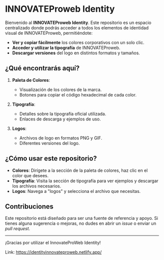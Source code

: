 # INNOVATEProweb Identity

Bienvenido al **INNOVATEProweb Identity**. Este repositorio es un espacio centralizado donde podrás acceder a todos los elementos de identidad visual de INNOVATEProweb, permitiéndote:

- **Ver y copiar fácilmente** los colores corporativos con un solo clic.
- **Acceder y utilizar la tipografía** de INNOVATEProweb.
- **Descargar versiones** del logo en distintos formatos y tamaños.

## ¿Qué encontrarás aquí?

1. **Paleta de Colores**:
   - Visualización de los colores de la marca.
   - Botones para copiar el código hexadecimal de cada color.

2. **Tipografía**:
   - Detalles sobre la tipografía oficial utilizada.
   - Enlaces de descarga y ejemplos de uso.

3. **Logos**:
   - Archivos de logo en formatos PNG y GIF.
   - Diferentes versiones del logo.

## ¿Cómo usar este repositorio?

- **Colores**: Dirígete a la sección de la paleta de colores, haz clic en el color que desees.
- **Tipografía**: Visita la sección de tipografía para ver ejemplos y descargar los archivos necesarios.
- **Logos**: Navega a "logos" y selecciona el archivo que necesitas.

## Contribuciones

Este repositorio está diseñado para ser una fuente de referencia y apoyo. Si tienes alguna sugerencia o mejoras, no dudes en abrir un _issue_ o enviar un _pull request_.

---

¡Gracias por utilizar el InnovateProWeb Identity!

Link: https://identityinnovateproweb.netlify.app/
